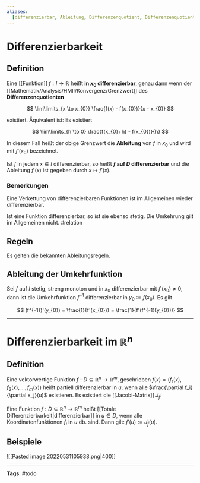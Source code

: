 ```yaml
---
aliases:
  [differenzierbar, Ableitung, Differenzenquotient, Differenzenquotienten]
---
```


# Differenzierbarkeit

## Definition

Eine [[Funktion]] $f: I \to \mathbb{R}$ heißt **in $x_{0}$ differenzierbar**, genau dann wenn der [[Mathematik/Analysis/HMII/Konvergenz/Grenzwert]] des **Differenzenquotienten**

$$
\lim\limits_{x \to x_{0}} \frac{f(x) - f(x_{0})}{x - x_{0}}
$$

existiert. Äquivalent ist: Es existiert

$$
\lim\limits_{h \to 0} \frac{f(x_{0}+h) - f(x_{0})}{h}
$$

In diesem Fall heißt der obige Grenzwert die **Ableitung** von $f$ in $x_{0}$ und wird mit $f'(x_{0})$ bezeichnet.

Ist $f$ in jedem $x \in I$ differenzierbar, so heißt **$f$ auf $D$ differenzierbar** und die Ableitung $f'(x)$ ist gegeben durch $x \mapsto f'(x)$.

### Bemerkungen

Eine Verkettung von differenzierbaren Funktionen ist im Allgemeinen wieder differenzierbar.

Ist eine Funktion differenzierbar, so ist sie ebenso stetig. Die Umkehrung gilt im Allgemeinen nicht. #relation

## Regeln

Es gelten die bekannten Ableitungsregeln.

## Ableitung der Umkehrfunktion

Sei $f$ auf $I$ stetig, streng monoton und in $x_{0}$ differenzierbar mit $f'(x_{0}) \neq 0$, dann ist die Umkehrfunktion $f^{-1}$ differenzierbar in $y_{0} := f(x_{0})$. Es gilt

$$
(f^{-1})'(y_{0}) = \frac{1}{f'(x_{0})} = \frac{1}{f'(f^{-1}(y_{0}))}
$$

---

# Differenzierbarkeit im $\mathbb{R}^{n}$

## Definition

Eine vektorwertige Funktion $f: D \subseteq \mathbb{R}^{n}\to \mathbb{R}^m$, geschrieben $f(x) = (f_1(x),f_2(x),\dots,f_m(x))$ heißt partiell differenzierbar in $u$, wenn alle $\frac{\partial f_i}{\partial x_j}(u)$ existieren. Es existiert die [[Jacobi-Matrix]] $J_f$.

Eine Funktion $f: D\subseteq \mathbb{R}^{n}\to \mathbb{R}^m$ heißt [[Totale Differenzierbarkeit|differenzierbar]] in $u \in D$, wenn alle Koordinatenfunktionen $f_i$ in $u$ db. sind. Dann gilt: $f'(u) := J_f(u)$.

## Beispiele

![[Pasted image 20220531105938.png|400]]

---

**Tags**: #todo
